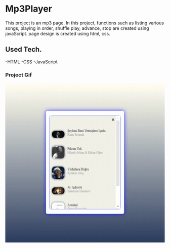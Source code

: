 <h1>Mp3Player</h1>
<p>This project is an mp3 page. In this project, functions such as listing various songs, playing in order, shuffle play, advance, stop are created using javaScript. page design is created using html, css.</p>

<h2>Used Tech.</h2>
-HTML
-CSS
-JavaScript

<h3>Project Gif</h3>

<img src="./assests/gif/mp3player.gif">